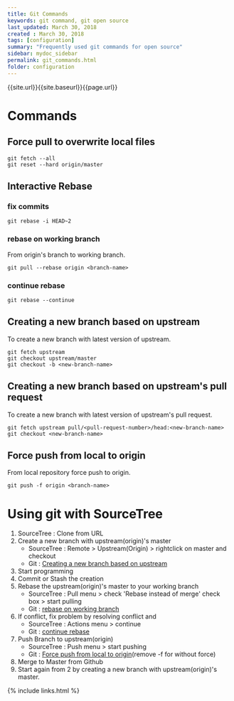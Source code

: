 ```yaml
---
title: Git Commands
keywords: git command, git open source
last_updated: March 30, 2018
created : March 30, 2018
tags: [configuration]
summary: "Frequently used git commands for open source"
sidebar: mydoc_sidebar
permalink: git_commands.html
folder: configuration
---
```


{{site.url}}{{site.baseurl}}{{page.url}}

# Commands

## Force pull to overwrite local files

````
git fetch --all
git reset --hard origin/master
````

## Interactive Rebase 

### fix commits
````
git rebase -i HEAD~2
````

### rebase on working branch

From origin's branch to working branch.

````
git pull --rebase origin <branch-name>
````

### continue rebase
````
git rebase --continue
````

## Creating a new branch based on upstream

To create a new branch with latest version of upstream.

````
git fetch upstream
git checkout upstream/master
git checkout -b <new-branch-name>
````

## Creating a new branch based on upstream's pull request

To create a new branch with latest version of upstream's pull request.

````
git fetch upstream pull/<pull-request-number>/head:<new-branch-name>
git checkout <new-branch-name>
````

## Force push from local to origin

From local repository force push to origin.

````
git push -f origin <branch-name>
````

# Using git with SourceTree

1. SourceTree : Clone from URL
2. Create a new branch with upstream(origin)'s master 
   - SourceTree : Remote > Upstream(Origin) > rightclick on master and checkout
   - Git : [Creating a new branch based on upstream](https://roysrose.github.io/roy/git_commands.html#creating-a-new-branch-based-on-upstream)
3. Start programming
4. Commit or Stash the creation
5. Rebase the upstream(origin)'s master to your working branch
    - SourceTree : Pull menu > check 'Rebase instead of merge' check box > start pulling
    - Git : [rebase on working branch](https://roysrose.github.io/roy/git_commands.html#rebase-on-working-branch)
6. If conflict, fix problem by resolving conflict and
    - SourceTree : Actions menu > continue
    - Git : [continue rebase](https://roysrose.github.io/roy/git_commands.html#continue-rebase)
7. Push Branch to upstream(origin)
    - SourceTree : Push menu > start pushing
    - Git : [Force push from local to origin](https://roysrose.github.io/roy/git_commands.html#force-push-from-local-to-origin)(remove -f for without force)
8. Merge to Master from Github
9. Start again from 2 by creating a new branch with upstream(origin)'s master.




{% include links.html %}

